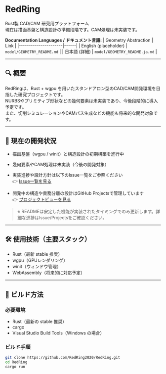 # RedRing

Rust製 CAD/CAM 研究用プラットフォーム  
現在は描画基盤と構造設計の準備段階です。CAM処理は未実装です。

**Documentation Languages / ドキュメント言語:**
| Geometry Abstraction | Link |
|----------------------|------|
| English (placeholder) | `model/GEOMETRY_README.md` |
| 日本語 (詳細) | `model/GEOMETRY_README.ja.md` |

---

## 🔍 概要

RedRingは、Rust + wgpu を用いたスタンドアロン型のCAD/CAM開発環境を目指した研究プロジェクトです。  
NURBSやプリミティブ形状などの幾何要素は未実装であり、今後段階的に導入予定です。  
また、切削シミュレーションやCAMパス生成などの機能も将来的な開発対象です。

---

## 🚧 現在の開発状況

- 描画基盤（wgpu / winit）と構造設計の初期構築を進行中  
- 幾何要素やCAM処理は未実装（今後の開発対象）

- 実装進捗や設計方針は以下のIssue一覧をご参照ください  
  👉 [Issue一覧を見る](https://github.com/RedRing2020/RedRing/issues)

- 開発中の構造や責務分離の設計はGitHub Projectsで管理しています  
  👉 [プロジェクトビューを見る](https://github.com/RedRing2020/RedRing/projects)

> ※ READMEは安定した機能が実装されたタイミングでのみ更新します。詳細な進捗はIssue/Projectsをご確認ください。

---

## 🛠️ 使用技術（主要スタック）

- Rust（最新 stable 推奨）
- wgpu（GPUレンダリング）
- winit（ウィンドウ管理）
- WebAssembly（将来的に対応予定）

---

## 🚀 ビルド方法

### 必要環境

- Rust（最新の stable 推奨）
- cargo
- Visual Studio Build Tools（Windows の場合）

### ビルド手順

```bash
git clone https://github.com/RedRing2020/RedRing.git
cd RedRing
cargo run
